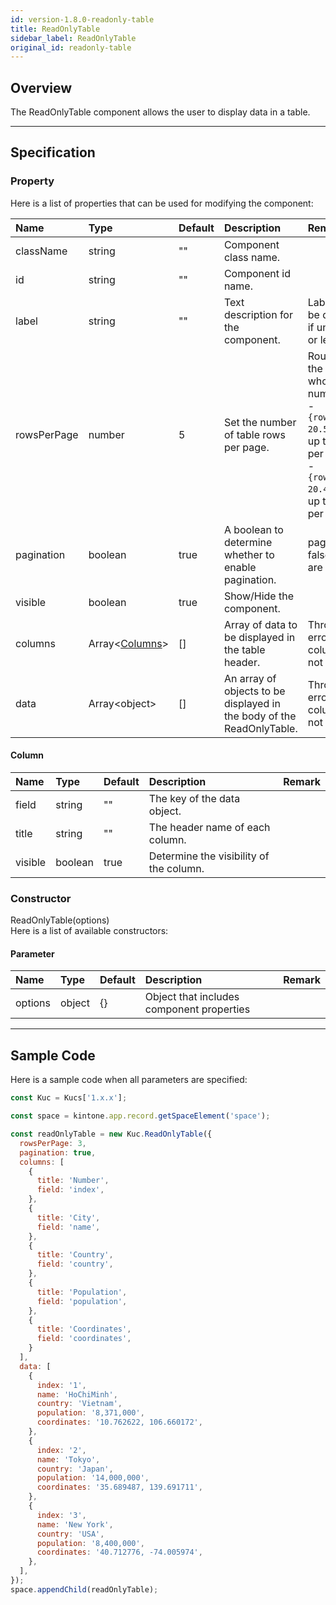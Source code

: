 ```yaml
---
id: version-1.8.0-readonly-table
title: ReadOnlyTable
sidebar_label: ReadOnlyTable
original_id: readonly-table
---
```


## Overview

The ReadOnlyTable component allows the user to display data in a table.

<div class="sample-container" id="readonly-table">
  <div id="sample-container__components"></div>
</div>
<script src="/js/samples/desktop/readonly-table.js"></script>

---

## Specification

### Property

Here is a list of properties that can be used for modifying the component:

| Name   | Type | Default | Description | Remark |
| :--- | :--- | :--- | :--- | :--- |
| className | string | ""  | Component class name. | |
| id | string | ""  | Component id name. | |
| label | string | ""  | Text description for the component. | Label will not be displayed if unspecified or left empty. |
| rowsPerPage | number | 5 | Set the number of table rows per page. | Round off to the nearest whole number: <br/> - `{rowsPerPage: 20.5}` Display up to 21 rows per page. <br/> - `{rowsPerPage: 20.4}` Display up to 20 rows per page. |
| pagination | boolean | true | A boolean to determine whether to enable pagination. | pagination is false, all rows are displayed. |
| visible | boolean | true | Show/Hide the component. | |
| columns | Array\<[Columns](#column)\> | []  | Array of data to be displayed in the table header. | Throw an error if columns is not an array. |
| data | Array\<object\> | []  | An array of objects to be displayed in the body of the ReadOnlyTable. | Throw an error if columns is not an array. |

#### Column
| Name | Type | Default | Description | Remark |
| :--- | :--- | :--- | :--- | :--- |
| field | string | ""  | The key of the data object. | |
| title | string | ""  | The header name of each column. | |
| visible | boolean |  true  | Determine the visibility of the column. | |

### Constructor

ReadOnlyTable(options)<br>
Here is a list of available constructors:

#### Parameter
| Name | Type | Default | Description | Remark |
| :--- | :--- | :--- | :--- | :--- |
| options | object | {} | Object that includes component properties |  |

---
## Sample Code

Here is a sample code when all parameters are specified:

```javascript
const Kuc = Kucs['1.x.x'];

const space = kintone.app.record.getSpaceElement('space');

const readOnlyTable = new Kuc.ReadOnlyTable({
  rowsPerPage: 3,
  pagination: true,
  columns: [
    {
      title: 'Number',
      field: 'index',
    },
    {
      title: 'City',
      field: 'name',
    },
    {
      title: 'Country',
      field: 'country',
    },
    {
      title: 'Population',
      field: 'population',
    },
    {
      title: 'Coordinates',
      field: 'coordinates',
    }
  ],
  data: [
    {
      index: '1',
      name: 'HoChiMinh',
      country: 'Vietnam',
      population: '8,371,000',
      coordinates: '10.762622, 106.660172',
    },
    {
      index: '2',
      name: 'Tokyo',
      country: 'Japan',
      population: '14,000,000',
      coordinates: '35.689487, 139.691711',
    },
    {
      index: '3',
      name: 'New York',
      country: 'USA',
      population: '8,400,000',
      coordinates: '40.712776, -74.005974',
    },
  ],
});
space.appendChild(readOnlyTable);
```
